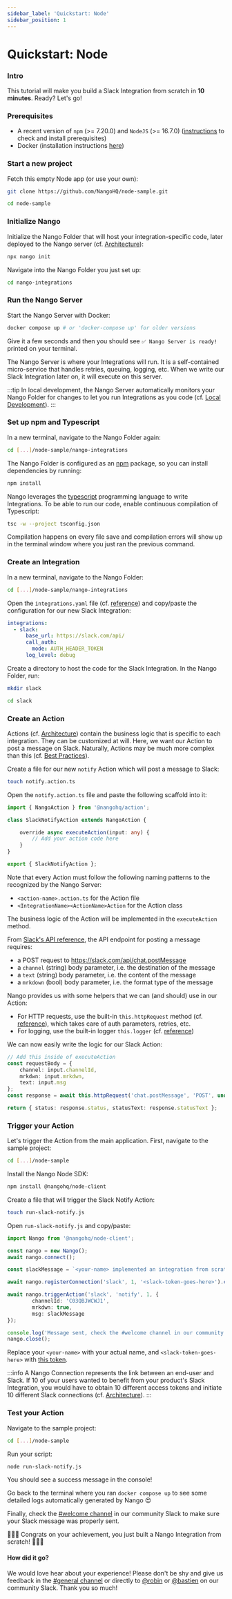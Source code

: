 ```yaml
---
sidebar_label: 'Quickstart: Node'
sidebar_position: 1
---
```


# Quickstart: Node

### Intro

This tutorial will make you build a Slack Integration from scratch in **10 minutes**. Ready? Let's go!

### Prerequisites

- A recent version of `npm` (>= 7.20.0) and `NodeJS` (>= 16.7.0) ([instructions](https://www.notion.so/nangohq/Prerequisites-398e9314196b44cb8950132df15c8752) to check and install prerequisites)
- Docker (installation instructions [here](https://www.docker.com/products/docker-desktop/))

### Start a new project

Fetch this empty Node app (or use your own):
```bash
git clone https://github.com/NangoHQ/node-sample.git
```
```bash
cd node-sample
```

### Initialize Nango

Initialize the Nango Folder that will host your integration-specific code, later deployed to the Nango server (cf. [Architecture](architecture.md)):
```bash
npx nango init
```

Navigate into the Nango Folder you just set up:
```bash
cd nango-integrations
```

### Run the Nango Server

Start the Nango Server with Docker:
```bash
docker compose up # or 'docker-compose up' for older versions
```

Give it a few seconds and then you should see `✅ Nango Server is ready!` printed on your terminal.

The Nango Server is where your Integrations will run. It is a self-contained micro-service that handles retries, queuing, logging, etc. When we write our Slack Integration later on, it will execute on this server.

:::tip
In local development, the Nango Server automatically monitors your Nango Folder for changes to let you run Integrations as you code (cf. [Local Development](local-development.md)).
:::

### Set up npm and Typescript

In a new terminal, navigate to the Nango Folder again:
```bash
cd [...]/node-sample/nango-integrations
```

The Nango Folder is configured as an [npm](https://docs.npmjs.com/packages-and-modules) package, so you can install dependencies by running:
```bash
npm install
```

Nango leverages the [typescript](https://www.typescriptlang.org/) programming language to write Integrations. To be able to run our code, enable continuous compilation of Typescript: 
```bash
tsc -w --project tsconfig.json
```

Compilation happens on every file save and compilation errors will show up in the terminal window where you just ran the previous command.

### Create an Integration

In a new terminal, navigate to the Nango Folder:
```bash
cd [...]/node-sample/nango-integrations
```

Open the `integrations.yaml` file (cf. [reference](reference/configuration.md#integrationsYaml)) and copy/paste the configuration for our new Slack Integration:
```yaml title="integrations.yaml"
integrations:
  - slack:
      base_url: https://slack.com/api/
      call_auth:
        mode: AUTH_HEADER_TOKEN
      log_level: debug
```

Create a directory to host the code for the Slack Integration. In the Nango Folder, run:
```bash
mkdir slack
```
```bash
cd slack
```

### Create an Action

Actions (cf. [Architecture](architecture.md)) contain the business logic that is specific to each integration. They can be customized at will. Here, we want our Action to post a message on Slack. Naturally, Actions may be much more complex than this (cf. [Best Practices](reference/best-practices.md)).

Create a file for our new `notify` Action which will post a message to Slack: 
```bash
touch notify.action.ts
```

Open the `notify.action.ts` file and paste the following scaffold into it:
```typescript title="notify.action.ts"
import { NangoAction } from '@nangohq/action';

class SlackNotifyAction extends NangoAction {

    override async executeAction(input: any) {
        // Add your action code here
    }
}

export { SlackNotifyAction };
```

Note that every Action must follow the following naming patterns to the recognized by the Nango Server:
- `<action-name>.action.ts` for the Action file
- `<IntegrationName><ActionName>Action` for the Action class

The business logic of the Action will be implemented in the `executeAction` method.

From [Slack's API reference](https://api.slack.com/methods/chat.postMessage), the API endpoint for posting a message requires:
- a POST request to https://slack.com/api/chat.postMessage
- a `channel` (string) body parameter, i.e. the destination of the message
- a `text` (string) body parameter, i.e. the content of the message
- a `mrkdown` (bool) body parameter, i.e. the format type of the message

Nango provides us with some helpers that we can (and should) use in our Action:
- For HTTP requests, use the built-in `this.httpRequest` method (cf. [reference](reference/actions.md#httpRequest)), which takes care of auth parameters, retries,  etc.
- For logging, use the built-in logger `this.logger` (cf. [reference](reference/logging.md))

We can now easily write the logic for our Slack Action:
```ts title="notify.action.ts"
// Add this inside of executeAction
const requestBody = {
    channel: input.channelId,
    mrkdwn: input.mrkdwn,
    text: input.msg
};
const response = await this.httpRequest('chat.postMessage', 'POST', undefined, requestBody);

return { status: response.status, statusText: response.statusText };
```

### Trigger your Action

Let's trigger the Action from the main application. First, navigate to the sample project:
```bash
cd [...]/node-sample
```

Install the Nango Node SDK: 
```bash
npm install @nangohq/node-client
```

Create a file that will trigger the Slack Notify Action: 
```bash
touch run-slack-notify.js
```

Open `run-slack-notify.js` and copy/paste: 
```typescript title="run-slack-notify.js"
import Nango from '@nangohq/node-client';

const nango = new Nango();
await nango.connect();

const slackMessage = `<your-name> implemented an integration from scratch 💪`; // TODO: replace name

await nango.registerConnection('slack', 1, '<slack-token-goes-here>').catch((e) => {console.log(e)}); // TODO: replace token

await nango.triggerAction('slack', 'notify', 1, {
        channelId: 'C03QBJWCWJ1',
        mrkdwn: true,
        msg: slackMessage
});

console.log('Message sent, check the #welcome channel in our community Slack -> https://nango.dev/slack');
nango.close();
```

Replace your `<your-name>` with your actual name, and `<slack-token-goes-here>` with [this token](https://nangohq.notion.site/Quickstart-Slack-access-token-f41c7cc291c74fbd9b1110af6d631d01).

:::info
A Nango Connection represents the link between an end-user and Slack. If 10 of your users wanted to benefit from your product's Slack Integration, you would have to obtain 10 different access tokens and initiate 10 different Slack connections (cf. [Architecture](architecture.md#overview)).
:::

### Test your Action

Navigate to the sample project:
```bash
cd [...]/node-sample
```

Run your script: 
```bash
node run-slack-notify.js
```

You should see a success message in the console!

Go back to the terminal where you ran `docker compose up` to see some detailed logs automatically generated by Nango 😍

Finally, check the [#welcome channel](https://nango-community.slack.com/archives/C03QBJWCWJ1) in our community Slack to make sure your Slack message was properly sent.

🎉🎉🎉 Congrats on your achievement, you just built a Nango Integration from scratch! 🎉🎉🎉

#### How did it go?
We would love hear about your experience! Please don't be shy and give us feedback in the [#general channel](https://nango-community.slack.com/archives/C03QBHSMPUM) or directly to [@robin](https://nango-community.slack.com/archives/D03PZUHHF1V) or [@bastien](https://nango-community.slack.com/archives/D03QEGGULKC) on our community Slack. Thank you so much!